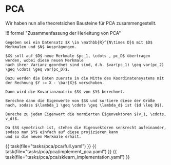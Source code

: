 # PCA

Wir haben nun alle theoretsichen Bausteine für PCA zusammengestellt.

!!! formel "Zusammenfassung der Herleitung von PCA"

    Gegeben sei ein Datensatz $X \in \mathbb{R}^{N\times D}$ mit $D$ Merkmalen und $N$ Ausprägungen.

    $X$ soll auf $D$ neue Merkmale $pc_1, \cdots , pc_D$ übertragen werden, wobei diese neuen Merkmale
    nach ihrer Varianz geordnet sind sind, d.h. $var(pc_1) \geq var(pc_2) \geq \cdots \geq var(pc_D)$.

    Dazu werden die Daten zuerste in die Mitte des Koordinatensystems mit der Rechnung $Y := X - \bar{X}$ verschoben.

    Dann wird die Kovarianzmatrix $S$ von $Y$ berechnet.

    Berechne dann die Eigenwerte von $S$ und sortiere diese der Größe nach, sodass $\lambda_1 \geq \cdots \geq \lambda_d$ ist ($d \leq D$).

    Bereche zu jedem Eigenwert die normierten Eigenvektoren $(v_1, \cdots, v_d)$.

    Da $S$ symetrisch ist, stehen die Eigenvektoren senkrecht aufeinander, sodass man $Y$ einfach auf diese projizieren kann
    und so die neuen Merkmale erhält.


{{ task(file="tasks/pca/pca/full.yaml") }}
{{ task(file="tasks/pca/pca/implement_pca.yaml") }}
{{ task(file="tasks/pca/pca/sklearn_implementation.yaml") }}
